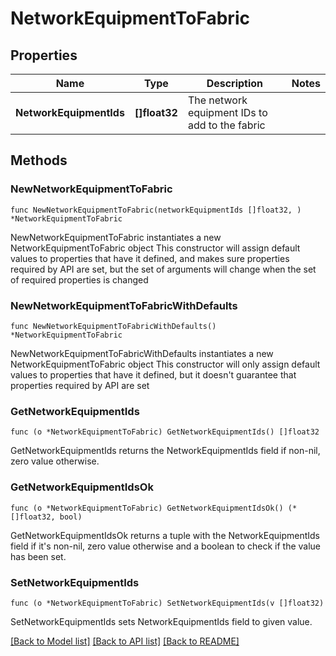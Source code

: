 # NetworkEquipmentToFabric

## Properties

Name | Type | Description | Notes
------------ | ------------- | ------------- | -------------
**NetworkEquipmentIds** | **[]float32** | The network equipment IDs to add to the fabric | 

## Methods

### NewNetworkEquipmentToFabric

`func NewNetworkEquipmentToFabric(networkEquipmentIds []float32, ) *NetworkEquipmentToFabric`

NewNetworkEquipmentToFabric instantiates a new NetworkEquipmentToFabric object
This constructor will assign default values to properties that have it defined,
and makes sure properties required by API are set, but the set of arguments
will change when the set of required properties is changed

### NewNetworkEquipmentToFabricWithDefaults

`func NewNetworkEquipmentToFabricWithDefaults() *NetworkEquipmentToFabric`

NewNetworkEquipmentToFabricWithDefaults instantiates a new NetworkEquipmentToFabric object
This constructor will only assign default values to properties that have it defined,
but it doesn't guarantee that properties required by API are set

### GetNetworkEquipmentIds

`func (o *NetworkEquipmentToFabric) GetNetworkEquipmentIds() []float32`

GetNetworkEquipmentIds returns the NetworkEquipmentIds field if non-nil, zero value otherwise.

### GetNetworkEquipmentIdsOk

`func (o *NetworkEquipmentToFabric) GetNetworkEquipmentIdsOk() (*[]float32, bool)`

GetNetworkEquipmentIdsOk returns a tuple with the NetworkEquipmentIds field if it's non-nil, zero value otherwise
and a boolean to check if the value has been set.

### SetNetworkEquipmentIds

`func (o *NetworkEquipmentToFabric) SetNetworkEquipmentIds(v []float32)`

SetNetworkEquipmentIds sets NetworkEquipmentIds field to given value.



[[Back to Model list]](../README.md#documentation-for-models) [[Back to API list]](../README.md#documentation-for-api-endpoints) [[Back to README]](../README.md)


